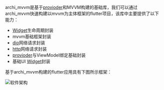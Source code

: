 archi_mvvm是基于[provioder](https://pub.dev/packages/provider)和MVVM构建的基础库，我们可以通过archi_mvvm快速构建以mvvm为主体框架的flutter项目，该库中主要提供了以下能力：
- [Widget](https://api.flutter.dev/flutter/widgets/Widget-class.html)生命周期封装
- mvvm基础框架封装
- [dio](https://pub.dev/packages/dio)网络请求封装
- [http](https://pub.dev/packages/http)网络请求封装
- [provioder](https://pub.dev/packages/provider)与ViewModel绑定基础封装
- 基础UI  [Widget](https://api.flutter.dev/flutter/widgets/Widget-class.html)封装

基于archi_mvvm构建的flutter应用具有下图所示框架：

![软件架构](https://github.com/tuozhaobing/archi_mvvm/blob/main/docs/images/archi_mvvm.png)

